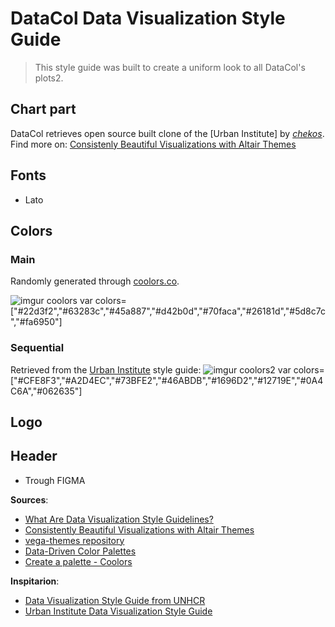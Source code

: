 # DataCol Data Visualization Style Guide 
> This style guide was built to create a uniform look to all DataCol's plots2.

## Chart part

DataCol retrieves open source built clone of the [Urban Institute] by [_chekos_](https://github.com/chekos/altair_themes_blog/blob/master/notebooks/urban_theme.py). Find more on: [Consistenly Beautiful Visualizations with Altair Themes](https://towardsdatascience.com/consistently-beautiful-visualizations-with-altair-themes-c7f9f889602)


## Fonts
- Lato



## Colors 
### Main
Randomly generated through [coolors.co](https://coolors.co/). 

![imgur coolors](https://i.imgur.com/qoHrocn.png)
var colors=["#22d3f2","#63283c","#45a887","#d42b0d","#70faca","#26181d","#5d8c7c","#fa6950"]
### Sequential
Retrieved from the [Urban Institute](https://www.urban.org) style guide:
![imgur coolors2](https://i.imgur.com/vZvjASJ.png)
var colors=["#CFE8F3","#A2D4EC","#73BFE2","#46ABDB","#1696D2","#12719E","#0A4C6A","#062635"]


## Logo

## Header
- Trough FIGMA

**Sources**: 
- [What Are Data Visualization Style Guidelines?](https://medium.com/nightingale/style-guidelines-92ebe166addc)
- [Consistently Beautiful Visualizations with Altair Themes](https://towardsdatascience.com/consistently-beautiful-visualizations-with-altair-themes-c7f9f889602)
- [vega-themes repository](https://github.com/vega/vega-themes)
- [Data-Driven Color Palettes](https://klart.io/colors?ref=producthunt)
- [Create a palette -  Coolors](https://coolors.co/)

**Inspitarion**:
- [Data Visualization Style Guide from UNHCR](https://unhcr.github.io/dataviz-styleguide/index.html)
- [Urban Institute Data Visualization Style Guide](http://urbaninstitute.github.io/graphics-styleguide/)